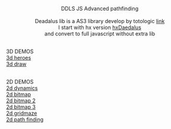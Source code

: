 <p align="center">DDLS JS Advanced pathfinding<br><br>
Deadalus lib is a AS3 library develop by totologic <a href="https://github.com/totologic/daedalus-lib">link</a><br>
I start with hx version <a href="https://github.com/hxDaedalus/hxDaedalus">hxDaedalus</a><br>
and convert to full javascript without extra lib<br><br>

3D DEMOS<br>
<a href="http://lo-th.github.io/Dedal.lab/">3d heroes</a><br>
<a href="http://lo-th.github.io/Dedal.lab/index_draw.html">3d draw</a><br><br>

2D DEMOS<br>
<a href="http://lo-th.github.io/Dedal.lab/2d_basic.html">2d dynamics</a><br>
<a href="http://lo-th.github.io/Dedal.lab/2d_bitmap.html">2d bitmap</a><br>
<a href="http://lo-th.github.io/Dedal.lab/2d_bitmap2.html">2d bitmap 2</a><br>
<a href="http://lo-th.github.io/Dedal.lab/2d_bitmap3.html">2d bitmap 3</a><br>
<a href="http://lo-th.github.io/Dedal.lab/2d_GridMaze.html">2d gridmaze</a><br>
<a href="http://lo-th.github.io/Dedal.lab/2d_Pathfinding .html">2d path finding</a><br>
</p>
